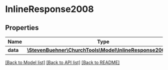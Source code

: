 # InlineResponse2008

## Properties
Name | Type | Description | Notes
------------ | ------------- | ------------- | -------------
**data** | [**\StevenBuehner\ChurchTools\Model\InlineResponse2008Data**](InlineResponse2008Data.md) |  | [optional] 

[[Back to Model list]](../../README.md#documentation-for-models) [[Back to API list]](../../README.md#documentation-for-api-endpoints) [[Back to README]](../../README.md)

